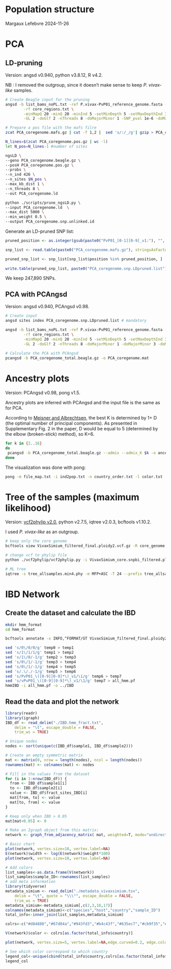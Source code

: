 Population structure
================
Margaux Lefebvre
2024-11-26

# PCA

## LD-pruning

Version: angsd v0.940, python v3.8.12, R v4.2.

NB : I removed the outgroup, since it doesn’t make sense to keep *P.
vivax-like* samples.

``` bash
# Create Beagle input for the pruning
angsd -b list_bams_noPL.txt -ref P.vivax-PvP01_reference_genome.fasta -out PCA_coregenome \
        -rf core_regions.txt \
        -minMapQ 20 -minQ 20 -minInd 5 -setMinDepth 5 -setMaxDepthInd 152 -doCounts 1 \
        -GL 2 -doGlf 2 -nThreads 8 -doMajorMinor 1 -SNP_pval 1e-6 -doMaf 1 -minMaf 0.05

# Prepare a pos file with the mafs filre
zcat PCA_coregenome.mafs.gz | cut -f 1,2 |  sed 's/:/_/g'| gzip > PCA_coregenome.pos.gz

N_lines=$(zcat PCA_coregenome.pos.gz | wc -l)
let N_pos=N_lines-1 #number of sites

ngsLD \
--geno PCA_coregenome.beagle.gz \
--posH PCA_coregenome.pos.gz \
--probs \
--n_ind 426 \
--n_sites $N_pos \
--max_kb_dist 1 \
--n_threads 8 \
--out PCA_coregenome.ld

python ./scripts/prune_ngsLD.py \
--input PCA_coregenome.ld  \
--max_dist 5000 \
--min_weight 0.5 \
--output PCA_coregenome.snp.unlinked.id
```

Generate an LD-pruned SNP list:

``` r
pruned_position <- as.integer(gsub(paste0("PvP01_[0-1][0-9]_v1:"), "", readLines(paste0("PCA_coregenome.snp.unlinked.id"))))

snp_list <- read.table(paste0("PCA_coregenome.mafs.gz"), stringsAsFactors = F, header = T)[,1:4]

pruned_snp_list <- snp_list[snp_list$position %in% pruned_position, ]
  
write.table(pruned_snp_list, paste0("PCA_coregenome.snp.LDpruned.list"), col.names = F, row.names = F, quote = F, sep = "\t")
```

We keep 247,890 SNPs.

## PCA with PCAngsd

Version: angsd v0.940, PCAngsd v0.98.

``` bash
# Create input
angsd sites index PCA_coregenome.snp.LDpruned.list # mandatory

angsd -b list_bams_noPL.txt -ref P.vivax-PvP01_reference_genome.fasta -out PCA_coregenome_total \
        -rf core_regions.txt \
        -minMapQ 20 -minQ 20 -minInd 5 -setMinDepth 5 -setMaxDepthInd 106 -doCounts 1 \
        -GL 2 -doGlf 2 -nThreads 8 -doMajorMinor 1 -doMajorMinor 3 -doMAF 1 -doPost 1 -doIBS 1 -doCov 1 -makeMatrix 1 -sites PCA_coregenome.snp.LDpruned.list
        
# Calculate the PCA with PCAngsd
pcangsd -b PCA_coregenome_total.beagle.gz -o PCA_coregenome.mat
```

# Ancestry plots

Version: PCAngsd v0.98, pong v1.5.

Ancestry plots are inferred with PCAngsd and the input file is the same
as for PCA.

According to [Meisner and Albrechtsen](10.1534/genetics.118.30133), the
best K is determined by 1+ D (the optimal number of principal
components). As presented in Supplementary Fig. 2 in the paper, D would
be equal to 5 (determined by the elbow (broken-stick) method), so K=6.

``` bash
for k in {2..16}
do
 pcangsd -b PCA_coregenome_total.beagle.gz --admix --admix_K $k -o ancestry
done
```

The visualization was done with pong:

``` bash
pong -m file_map.txt -i ind2pop.txt -n country_order.txt -l color.txt 
```

# Tree of the samples (maximum likelihood)

Version: [vcf2phylip v2.0](https://doi.org/10.5281/zenodo.2540861),
python v2.7.5, iqtree v2.0.3, bcftools v1.10.2.

I used *P. vivax-like* as an outgroup.

``` bash
# keep only the core genome
bcftools view VivaxSimium_filtered_final.ploidy2.vcf.gz -R core_genome.txt -o VivaxSimium_core.snpbi_filtered.ploidy2.vcf.gz

# change vcf to phylip file
python ./vcf2phylip/vcf2phylip.py -i VivaxSimium_core.snpbi_filtered.ploidy2.vcf.gz --output-prefix tree_allsamples -o p1537.PL.Cameroon

# ML tree
iqtree -s tree_allsamples.min4.phy -m MFP+ASC -T 24 --prefix tree_allsamples -o p1537.PL.Cameroon -B 1000 -alrt 1000 -st DNA #MFP+ASC = model finder for dataset with only variable sites
```

# IBD Network

## Create the dataset and calculate the IBD

``` bash
mkdir hmm_format
cd hmm_format

bcftools annotate -x INFO,^FORMAT/GT VivaxSimium_filtered_final.ploidy2.vcf.gz | grep -v "##" |cut -d$'\t' -f1-2,10- > temp0

sed 's/0\/0/0/g' temp0 > temp1
sed 's/1\/1/1/g' temp1 > temp2
sed 's/1\/0/-1/g' temp2 > temp3
sed 's/0\/1/-1/g' temp3 > temp4
sed 's/0\/1/-1/g' temp4 > temp5
sed 's/.\/./-1/g' temp5 > temp6
sed 's/PvP01_\([0-9][0-9]*\)_v1/\1/g' temp6 > temp7
sed 's/vPvP01_\([0-9][0-9]*\)_v1/\1/g' temp7 > all_hmm.pf
hmmIBD -i all_hmm.pf -o ../IBD
```

## Read the data and plot the network

``` r
library(readr)
library(igraph)
IBD_df <- read_delim("./IBD.hmm_fract.txt", 
    delim = "\t", escape_double = FALSE, 
    trim_ws = TRUE)

# Unique nodes
nodes <- sort(unique(c(IBD_df$sample1, IBD_df$sample2)))

# Create an empty symmetric matrix
mat <- matrix(0, nrow = length(nodes), ncol = length(nodes))
rownames(mat) <- colnames(mat) <- nodes

# Fill in the values from the dataset
for (i in 1:nrow(IBD_df)) {
  from <- IBD_df$sample1[i]
  to <- IBD_df$sample2[i]
  value <- IBD_df$fract_sites_IBD[i]
  mat[from, to] <- value
  mat[to, from] <- value
}

# Keep only when IBD > 0.05
mat[mat<0.05] <- 0

# Make an Igraph object from this matrix:
network <- graph_from_adjacency_matrix( mat, weighted=T, mode="undirected", diag=F)

# Basic chart
plot(network, vertex.size=10, vertex.label=NA) 
E(network)$width <- log(E(network)$weight*100)
plot(network, vertex.size=10, vertex.label=NA) 

# Add colors
list_samples<-as.data.frame(V(network))
list_samples$sample_ID<-rownames(list_samples)
# add meta information
library(tidyverse)
metadata_simium <- read_delim("./metadata_vivaxsimium.tsv", 
    delim = "\t", quote = "\\\"", escape_double = FALSE, 
    trim_ws = TRUE)
metadata_simium<-metadata_simium[,c(2,3,18,17)]
colnames(metadata_simium)<-c("species","host","country","sample_ID")
total_info<-inner_join(list_samples,metadata_simium)

colrs<-c("#d84880","#67d04a","#943fd3","#b4c43f","#635ec7","#cb9f35","#be46ac","#74ba6f","#c53c3b","#62bdae", "#de6a30","#76a5d1","#81552e","#c891cd","#476939","#564f80","#c5ac78","#863a54","#d68a89")

V(network)$color <- colrs[as.factor(total_info$country)]

plot(network, vertex.size=5, vertex.label=NA,edge.curved=0.2, edge.color="#d3d3d3",arrow.mode=0) 

# See which color correspond to which country
legend_col<-unique(cbind(total_info$country,colrs[as.factor(total_info$country)]))
legend_col
```
